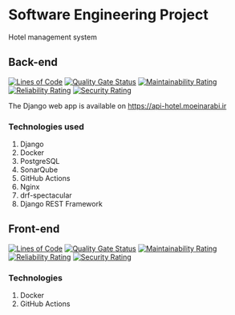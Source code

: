 # Software Engineering Project

Hotel management system

## Back-end

[![Lines of Code](https://sonar.moeinarabi.ir/api/project_badges/measure?project=hotel_backend&metric=ncloc&token=sqb_bebb65238859a0c1f40a62b28bec8a3a395fbc12)](https://sonar.moeinarabi.ir/dashboard?id=hotel_backend)
[![Quality Gate Status](https://sonar.moeinarabi.ir/api/project_badges/measure?project=hotel_backend&metric=alert_status&token=sqb_bebb65238859a0c1f40a62b28bec8a3a395fbc12)](https://sonar.moeinarabi.ir/dashboard?id=hotel_backend)
[![Maintainability Rating](https://sonar.moeinarabi.ir/api/project_badges/measure?project=hotel_backend&metric=software_quality_maintainability_rating&token=sqb_bebb65238859a0c1f40a62b28bec8a3a395fbc12)](https://sonar.moeinarabi.ir/dashboard?id=hotel_backend)
[![Reliability Rating](https://sonar.moeinarabi.ir/api/project_badges/measure?project=hotel_backend&metric=software_quality_reliability_rating&token=sqb_bebb65238859a0c1f40a62b28bec8a3a395fbc12)](https://sonar.moeinarabi.ir/dashboard?id=hotel_backend)
[![Security Rating](https://sonar.moeinarabi.ir/api/project_badges/measure?project=hotel_backend&metric=software_quality_security_rating&token=sqb_bebb65238859a0c1f40a62b28bec8a3a395fbc12)](https://sonar.moeinarabi.ir/dashboard?id=hotel_backend)

The Django web app is available on https://api-hotel.moeinarabi.ir

### Technologies used

1. Django
2. Docker
3. PostgreSQL
4. SonarQube
5. GitHub Actions
6. Nginx
7. drf-spectacular
8. Django REST Framework

## Front-end

[![Lines of Code](https://sonar.moeinarabi.ir/api/project_badges/measure?project=hotel_frontend&metric=ncloc&token=sqb_3d07a271d4499e2033787eaf09df00d12d857943)](https://sonar.moeinarabi.ir/dashboard?id=hotel_frontend)
[![Quality Gate Status](https://sonar.moeinarabi.ir/api/project_badges/measure?project=hotel_frontend&metric=alert_status&token=sqb_3d07a271d4499e2033787eaf09df00d12d857943)](https://sonar.moeinarabi.ir/dashboard?id=hotel_frontend)
[![Maintainability Rating](https://sonar.moeinarabi.ir/api/project_badges/measure?project=hotel_frontend&metric=software_quality_maintainability_rating&token=sqb_3d07a271d4499e2033787eaf09df00d12d857943)](https://sonar.moeinarabi.ir/dashboard?id=hotel_frontend)
[![Reliability Rating](https://sonar.moeinarabi.ir/api/project_badges/measure?project=hotel_frontend&metric=software_quality_reliability_rating&token=sqb_3d07a271d4499e2033787eaf09df00d12d857943)](https://sonar.moeinarabi.ir/dashboard?id=hotel_frontend)
[![Security Rating](https://sonar.moeinarabi.ir/api/project_badges/measure?project=hotel_frontend&metric=software_quality_security_rating&token=sqb_3d07a271d4499e2033787eaf09df00d12d857943)](https://sonar.moeinarabi.ir/dashboard?id=hotel_frontend)

### Technologies

1. Docker
2. GitHub Actions